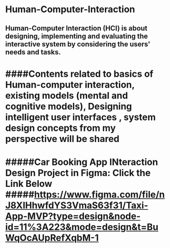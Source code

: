 # Human-Computer-Interaction
## Human-Computer Interaction (HCI) is about designing, implementing and evaluating the interactive system by considering the users' needs and tasks.


####Contents related to basics of Human-computer interaction, existing models (mental and cognitive models), Designing intelligent user interfaces , system design concepts from my perspective will be shared
======================================================================================================================================
#####Car Booking App INteraction Design Project in Figma: Click the Link Below
#####https://www.figma.com/file/nJ8XIHhwfdYS3VmaS63f31/Taxi-App-MVP?type=design&node-id=11%3A223&mode=design&t=BuWqOcAUpRefXqbM-1
======================================================================================================================================
